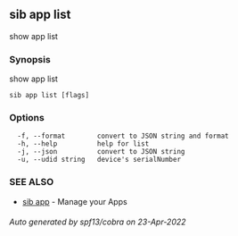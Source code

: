 ## sib app list

show app list

### Synopsis

show app list

```
sib app list [flags]
```

### Options

```
  -f, --format        convert to JSON string and format
  -h, --help          help for list
  -j, --json          convert to JSON string
  -u, --udid string   device's serialNumber
```

### SEE ALSO

* [sib app](sib_app.md)	 - Manage your Apps

###### Auto generated by spf13/cobra on 23-Apr-2022
